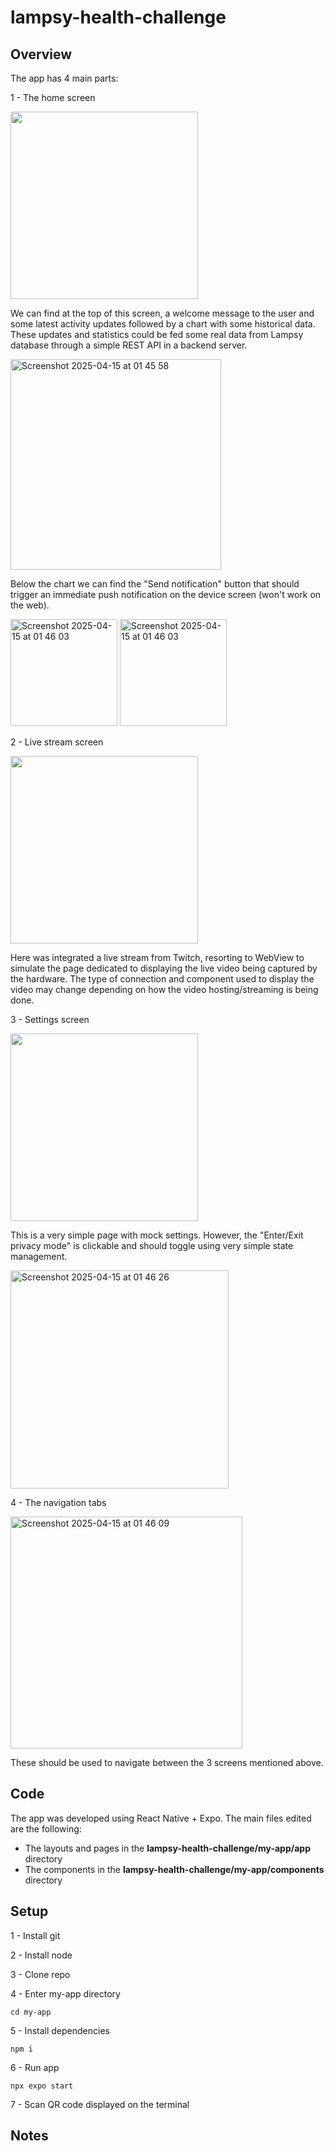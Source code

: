 # lampsy-health-challenge
## Overview
The app has 4 main parts:

1 - The home screen

<img src="https://github.com/user-attachments/assets/330e5227-b8f0-4cdb-8c6d-9cb97f403994" width="300" />

We can find at the top of this screen, a welcome message to the user and some latest activity updates followed by a chart with some historical data. These updates and statistics could be fed some real data from Lampsy database through a simple REST API in a backend server.

<img width="337" alt="Screenshot 2025-04-15 at 01 45 58" src="https://github.com/user-attachments/assets/84c8f4b9-acec-40fa-b4c7-54ba71f1ec61" />

Below the chart we can find the "Send notification" button that should trigger an immediate push notification on the device screen (won't work on the web).

<img width="171" alt="Screenshot 2025-04-15 at 01 46 03" src="https://github.com/user-attachments/assets/fbdf18ef-2550-4e84-935e-0c5f75b96396" />

<img width="171" alt="Screenshot 2025-04-15 at 01 46 03" src="https://github.com/user-attachments/assets/2d01c63f-7b53-452b-bb0e-82482b8217de" />

2 - Live stream screen

<img src="https://github.com/user-attachments/assets/9a1813d0-38d7-48a2-8423-153fd4bae77e" width="300" />

Here was integrated a live stream from Twitch, resorting to WebView to simulate the page dedicated to displaying the live video being captured by the hardware. The type of connection and component used to display the video may change depending on how the video hosting/streaming is being done. 

3 - Settings screen

<img src="https://github.com/user-attachments/assets/de06c1d6-7141-4b46-b5d5-5a48931a241f" width="300" />

This is a very simple page with mock settings. However, the "Enter/Exit privacy mode" is clickable and should toggle using very simple state management.

<img width="349" alt="Screenshot 2025-04-15 at 01 46 26" src="https://github.com/user-attachments/assets/36ae2988-30c7-46c7-b333-ece36ff5ba67" />

4 - The navigation tabs

<img width="371" alt="Screenshot 2025-04-15 at 01 46 09" src="https://github.com/user-attachments/assets/b7d7d6ec-bdcb-4603-8015-34c723899773" />

These should be used to navigate between the 3 screens mentioned above.

## Code
The app was developed using React Native + Expo. The main files edited are the following:

- The layouts and pages in the **lampsy-health-challenge/my-app/app** directory
- The components in the **lampsy-health-challenge/my-app/components** directory

## Setup
1 - Install git

2 - Install node

3 - Clone repo

4 - Enter my-app directory
```
cd my-app
```
5 - Install dependencies
```
npm i
```
6 - Run app
```
npx expo start
```
7 - Scan QR code displayed on the terminal
## Notes
